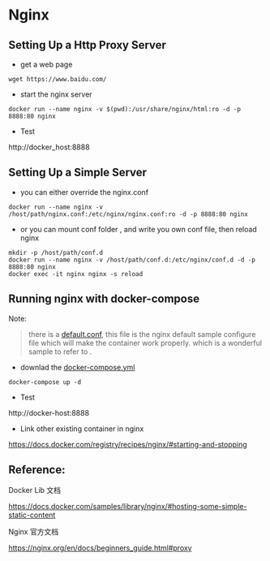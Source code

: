 ﻿Nginx
==

Setting Up a Http Proxy Server
--

-  get a web page 

```
wget https://www.baidu.com/
```

- start the nginx server

```
docker run --name nginx -v $(pwd):/usr/share/nginx/html:ro -d -p 8888:80 nginx
```

- Test

http://docker_host:8888


Setting Up a Simple Server
--

- you can either override the nginx.conf

```
docker run --name nginx -v /host/path/nginx.conf:/etc/nginx/nginx.conf:ro -d -p 8888:80 nginx
```

- or you can mount conf folder , and write you own conf file, then reload nginx

```
mkdir -p /host/path/conf.d
docker run --name nginx -v /host/path/conf.d:/etc/nginx/conf.d -d -p 8888:80 nginx
docker exec -it nginx nginx -s reload
```

Running nginx  with docker-compose
--

Note:
> there is a [default.conf](conf.d/default.conf),  this file is the nginx default sample configure file which will make the container work properly. which is a wonderful sample to refer to .

- downlad the [docker-compose.yml](docker-compose.yml)

```
docker-compose up -d
```

- Test

 http://docker-host:8888


- Link other existing container in nginx

https://docs.docker.com/registry/recipes/nginx/#starting-and-stopping
 

Reference:
--
Docker Lib 文档

https://docs.docker.com/samples/library/nginx/#hosting-some-simple-static-content

Nginx 官方文档

https://nginx.org/en/docs/beginners_guide.html#proxy